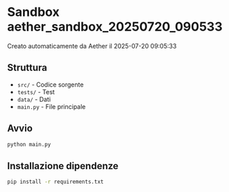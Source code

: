 # Sandbox aether_sandbox_20250720_090533

Creato automaticamente da Aether il 2025-07-20 09:05:33

## Struttura
- `src/` - Codice sorgente
- `tests/` - Test
- `data/` - Dati
- `main.py` - File principale

## Avvio
```bash
python main.py
```

## Installazione dipendenze
```bash
pip install -r requirements.txt
```
